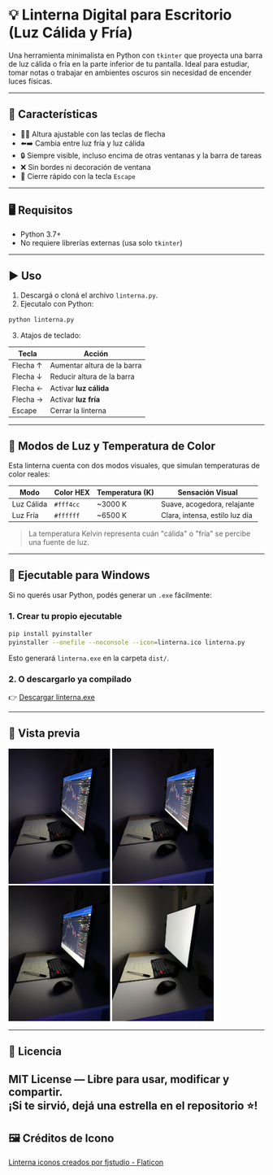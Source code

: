 # 💡 Linterna Digital para Escritorio (Luz Cálida y Fría)

Una herramienta minimalista en Python con `tkinter` que proyecta una barra de luz cálida o fría en la parte inferior de tu pantalla. Ideal para estudiar, tomar notas o trabajar en ambientes oscuros sin necesidad de encender luces físicas.

---

## 🚀 Características

- 🔼🔽 Altura ajustable con las teclas de flecha
- ⬅️➡️ Cambia entre luz fría y luz cálida
- 🔒 Siempre visible, incluso encima de otras ventanas y la barra de tareas
- ❌ Sin bordes ni decoración de ventana
- 🧹 Cierre rápido con la tecla `Escape`

---

## 🖥️ Requisitos

- Python 3.7+
- No requiere librerías externas (usa solo `tkinter`)

---

## ▶️ Uso

1. Descargá o cloná el archivo `linterna.py`.
2. Ejecutalo con Python:

```bash
python linterna.py
```

3. Atajos de teclado:

| Tecla         | Acción                         |
|---------------|--------------------------------|
| Flecha ↑      | Aumentar altura de la barra    |
| Flecha ↓      | Reducir altura de la barra     |
| Flecha ←      | Activar **luz cálida**         |
| Flecha →      | Activar **luz fría**           |
| Escape        | Cerrar la linterna             |

---

## 🌈 Modos de Luz y Temperatura de Color

Esta linterna cuenta con dos modos visuales, que simulan temperaturas de color reales:

| Modo        | Color HEX  | Temperatura (K) | Sensación Visual                  |
|-------------|------------|-----------------|-----------------------------------|
| Luz Cálida  | `#fff4cc`  | ~3000 K         | Suave, acogedora, relajante       |
| Luz Fría    | `#ffffff`  | ~6500 K         | Clara, intensa, estilo luz día    |

> La temperatura Kelvin representa cuán "cálida" o "fría" se percibe una fuente de luz.

---

## 💾 Ejecutable para Windows

Si no querés usar Python, podés generar un `.exe` fácilmente:

### 1. Crear tu propio ejecutable

```bash
pip install pyinstaller
pyinstaller --onefile --noconsole --icon=linterna.ico linterna.py
```

Esto generará `linterna.exe` en la carpeta `dist/`.

### 2. O descargarlo ya compilado

👉 [Descargar linterna.exe](https://github.com/guzadev/linterna/releases)

---

## 📸 Vista previa

<img src="img/linterna_01.jpeg" width="200">
<img src="img/linterna_02.jpeg" width="200">
<img src="img/linterna_03.jpeg" width="200">
<img src="img/linterna_04.jpeg" width="200">

---

## 📄 Licencia

MIT License — Libre para usar, modificar y compartir.  
¡Si te sirvió, dejá una estrella en el repositorio ⭐!
---

## 🖼️ Créditos de Icono

<a href="https://www.flaticon.es/iconos-gratis/linterna" title="linterna iconos">Linterna iconos creados por fjstudio - Flaticon</a>
